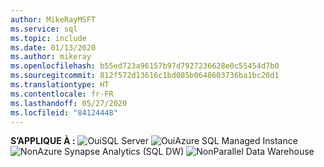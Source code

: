 ```yaml
---
author: MikeRayMSFT
ms.service: sql
ms.topic: include
ms.date: 01/13/2020
ms.author: mikeray
ms.openlocfilehash: b55ed723a96157b97d7927236628e0c55454d7b0
ms.sourcegitcommit: 812f572d13616c1bd085b0648603736ba1bc20d1
ms.translationtype: HT
ms.contentlocale: fr-FR
ms.lasthandoff: 05/27/2020
ms.locfileid: "84124448"
---
```

<Token>**S’APPLIQUE À :** ![Oui](media/yes-icon.png)SQL Server ![Oui](media/yes-icon.png)Azure SQL Managed Instance ![Non](media/no-icon.png)Azure Synapse Analytics (SQL DW) ![Non](media/no-icon.png)Parallel Data Warehouse </Token>

